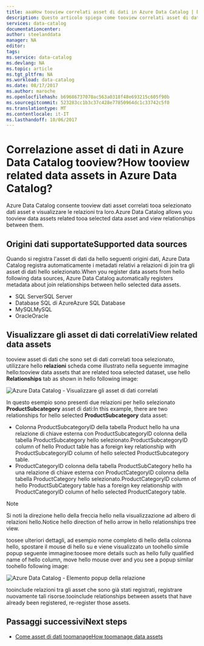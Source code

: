 ```yaml
---
title: aaaHow tooview correlati asset di dati in Azure Data Catalog | Documenti Microsoft
description: Questo articolo spiega come tooview correlati asset di dati di un asset di dati selezionato in Azure Data Catalog.
services: data-catalog
documentationcenter: 
author: steelanddata
manager: NA
editor: 
tags: 
ms.service: data-catalog
ms.devlang: NA
ms.topic: article
ms.tgt_pltfrm: NA
ms.workload: data-catalog
ms.date: 08/17/2017
ms.author: maroche
ms.openlocfilehash: b69686737070ac563a0318f48e693215c605f90b
ms.sourcegitcommit: 523283cc1b3c37c428e77850964dc1c33742c5f0
ms.translationtype: MT
ms.contentlocale: it-IT
ms.lasthandoff: 10/06/2017
---
```

# <a name="how-tooview-related-data-assets-in-azure-data-catalog"></a><span data-ttu-id="c2504-103">Correlazione asset di dati in Azure Data Catalog tooview?</span><span class="sxs-lookup"><span data-stu-id="c2504-103">How tooview related data assets in Azure Data Catalog?</span></span>
<span data-ttu-id="c2504-104">Azure Data Catalog consente tooview dati asset correlati tooa selezionato dati asset e visualizzare le relazioni tra loro.</span><span class="sxs-lookup"><span data-stu-id="c2504-104">Azure Data Catalog allows you tooview data assets related tooa selected data asset and view relationships between them.</span></span> 

## <a name="supported-data-sources"></a><span data-ttu-id="c2504-105">Origini dati supportate</span><span class="sxs-lookup"><span data-stu-id="c2504-105">Supported data sources</span></span> 
<span data-ttu-id="c2504-106">Quando si registra l'asset di dati da hello seguenti origini dati, Azure Data Catalog registra automaticamente i metadati relativi a relazioni di join tra gli asset di dati hello selezionato.</span><span class="sxs-lookup"><span data-stu-id="c2504-106">When you register data assets from hello following data sources, Azure Data Catalog automatically registers metadata about join relationships between hello selected data assets.</span></span> 

- <span data-ttu-id="c2504-107">SQL Server</span><span class="sxs-lookup"><span data-stu-id="c2504-107">SQL Server</span></span>
- <span data-ttu-id="c2504-108">Database SQL di Azure</span><span class="sxs-lookup"><span data-stu-id="c2504-108">Azure SQL Database</span></span>
- <span data-ttu-id="c2504-109">MySQL</span><span class="sxs-lookup"><span data-stu-id="c2504-109">MySQL</span></span>
- <span data-ttu-id="c2504-110">Oracle</span><span class="sxs-lookup"><span data-stu-id="c2504-110">Oracle</span></span>

## <a name="view-related-data-assets"></a><span data-ttu-id="c2504-111">Visualizzare gli asset di dati correlati</span><span class="sxs-lookup"><span data-stu-id="c2504-111">View related data assets</span></span>
<span data-ttu-id="c2504-112">tooview asset di dati che sono set di dati correlati tooa selezionato, utilizzare hello **relazioni** scheda come illustrato nella seguente immagine hello:</span><span class="sxs-lookup"><span data-stu-id="c2504-112">tooview data assets that are related tooa selected dataset, use hello **Relationships** tab as shown in hello following image:</span></span> 

![Azure Data Catalog - Visualizzare gli asset di dati correlati](media\data-catalog-how-to-view-related-data-assets\relationships-tab.png)

<span data-ttu-id="c2504-114">In questo esempio sono presenti due relazioni per hello selezionato **ProductSubcategory** asset di dati:</span><span class="sxs-lookup"><span data-stu-id="c2504-114">In this example, there are two relationships for hello selected **ProductSubcategory** data asset:</span></span> 

- <span data-ttu-id="c2504-115">Colonna ProductSubcategoryID della tabella Product hello ha una relazione di chiave esterna con ProductSubcategoryID colonna della tabella ProductSubcategory hello selezionato.</span><span class="sxs-lookup"><span data-stu-id="c2504-115">ProductSubcategoryID column of hello Product table has a foreign key relationship with ProductSubcategoryID column of hello selected ProductSubcategory table.</span></span> 
- <span data-ttu-id="c2504-116">ProductCategoryID colonna della tabella ProductSubCategory hello ha una relazione di chiave esterna con ProductCategoryID colonna della tabella ProductCategory hello selezionato.</span><span class="sxs-lookup"><span data-stu-id="c2504-116">ProductCategoryID column of hello ProductSubCategory table has a foreign key relationship with ProductCategoryID column of hello selected ProductCategory table.</span></span>

> [!NOTE]
> <span data-ttu-id="c2504-117">Si noti la direzione hello della freccia hello nella visualizzazione ad albero di relazioni hello.</span><span class="sxs-lookup"><span data-stu-id="c2504-117">Notice hello direction of hello arrow in hello relationships tree view.</span></span>  

<span data-ttu-id="c2504-118">toosee ulteriori dettagli, ad esempio nome completo di hello della colonna hello, spostare il mouse di hello su e viene visualizzato un toohello simile popup seguente immagine:</span><span class="sxs-lookup"><span data-stu-id="c2504-118">toosee more details such as hello fully qualified name of hello column, move hello mouse over and you see a popup similar toohello following image:</span></span> 

![Azure Data Catalog - Elemento popup della relazione](media\data-catalog-how-to-view-related-data-assets\relationship-popup.png)

<span data-ttu-id="c2504-120">tooinclude relazioni tra gli asset che sono già stati registrati, registrare nuovamente tali risorse.</span><span class="sxs-lookup"><span data-stu-id="c2504-120">tooinclude relationships between assets that have already been registered, re-register those assets.</span></span>

## <a name="next-steps"></a><span data-ttu-id="c2504-121">Passaggi successivi</span><span class="sxs-lookup"><span data-stu-id="c2504-121">Next steps</span></span>
- [<span data-ttu-id="c2504-122">Come asset di dati toomanage</span><span class="sxs-lookup"><span data-stu-id="c2504-122">How toomanage data assets</span></span>](data-catalog-how-to-manage.md)
